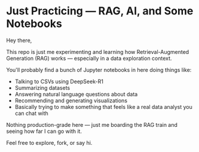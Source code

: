 # Just Practicing — RAG, AI, and Some Notebooks

Hey there,

This repo is just me experimenting and learning how Retrieval-Augmented Generation (RAG) works — especially in a data exploration context.

You'll probably find a bunch of Jupyter notebooks in here doing things like:
- Talking to CSVs using DeepSeek-R1
- Summarizing datasets
- Answering natural language questions about data
- Recommending and generating visualizations
- Basically trying to make something that feels like a real data analyst you can chat with

Nothing production-grade here — just me boarding the RAG train and seeing how far I can go with it.

Feel free to explore, fork, or say hi.
